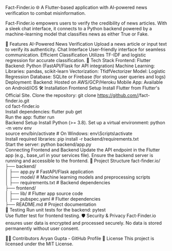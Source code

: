 Fact-Finder.io 🌐
A Flutter-based application with AI-powered news verification to combat misinformation.

Fact-Finder.io empowers users to verify the credibility of news articles. With a sleek chat interface, it connects to a Python backend powered by a machine-learning model that classifies news as either True or Fake.

🚀 Features
  AI-Powered News Verification
  Upload a news article or input text to verify its authenticity.
  Chat Interface
  User-friendly interface for seamless communication.
  Efficient Classification
  Utilizes TF-IDF and logistic regression for accurate classification.
  📱 Tech Stack
  Frontend: Flutter
  Backend: Python (FastAPI/Flask for API integration)
  Machine Learning:
  Libraries: pandas, scikit-learn
  Vectorization: TfidfVectorizer
  Model: Logistic Regression
  Database: SQLite or Firebase (for storing user queries and logs)
  Deployment:
  Backend: Hosted on AWS/GCP/Heroku
  Mobile App: Available on Android/iOS
  🛠️ Installation
      Frontend Setup
      Install Flutter from Flutter's Official Site.
        Clone the repository:
          git clone https://github.com/<your-username>/fact-finder.io.git  
          cd fact-finder.io  
      Install dependencies:
          flutter pub get  
      Run the app:
          flutter run  
      Backend Setup
        Install Python (>= 3.8).
        Set up a virtual environment:
          python -m venv env  
          source env/bin/activate # On Windows: env\Scripts\activate  
      Install required libraries:
          pip install -r backend/requirements.txt  
      Start the server:
          python backend/app.py  
      Connecting Frontend and Backend
        Update the API endpoint in the Flutter app (e.g., base_url in your services file).
        Ensure the backend server is running and accessible to the frontend.
📂 Project Structure
    fact-finder.io/  
    ├── backend/  
    │   ├── app.py            # FastAPI/Flask application  
    │   ├── model/            # Machine learning models and preprocessing scripts  
    │   ├── requirements.txt  # Backend dependencies  
    ├── frontend/  
    │   ├── lib/              # Flutter app source code  
    │   ├── pubspec.yaml      # Flutter dependencies  
    ├── README.md             # Project documentation  
🧪 Testing
    Run unit tests for the backend:
    pytest  
    Use flutter test for frontend testing.
🛡️ Security & Privacy
    Fact-Finder.io ensures user data is encrypted and processed securely. No data is stored permanently without user consent.

👩‍💻 Contributors
    Aryan Gupta - GitHub Profile
📜 License
    This project is licensed under the MIT License.
